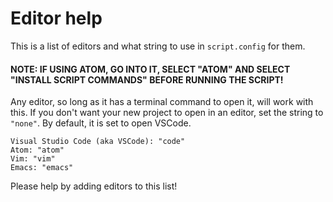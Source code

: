 # Editor help
This is a list of editors and what string to use in `script.config` for them. 

#### NOTE: IF USING ATOM, GO INTO IT, SELECT "ATOM" AND SELECT "INSTALL SCRIPT COMMANDS" BEFORE RUNNING THE SCRIPT!

Any editor, so long as it has a terminal command to open it, will work with this. If you don't want your new project to open in an editor, set the string to `"none"`. By default, it is set to open VSCode.

```
Visual Studio Code (aka VSCode): "code"
Atom: "atom"
Vim: "vim"
Emacs: "emacs"
```

Please help by adding editors to this list!
